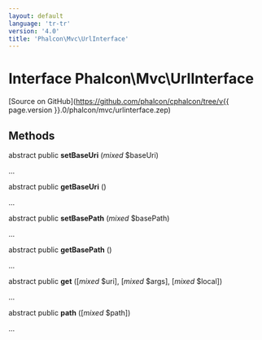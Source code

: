 ```yaml
---
layout: default
language: 'tr-tr'
version: '4.0'
title: 'Phalcon\Mvc\UrlInterface'
---
```

# Interface **Phalcon\Mvc\UrlInterface**

[Source on GitHub](https://github.com/phalcon/cphalcon/tree/v{{ page.version }}.0/phalcon/mvc/urlinterface.zep)

## Methods

abstract public **setBaseUri** (*mixed* $baseUri)

...

abstract public **getBaseUri** ()

...

abstract public **setBasePath** (*mixed* $basePath)

...

abstract public **getBasePath** ()

...

abstract public **get** ([*mixed* $uri], [*mixed* $args], [*mixed* $local])

...

abstract public **path** ([*mixed* $path])

...